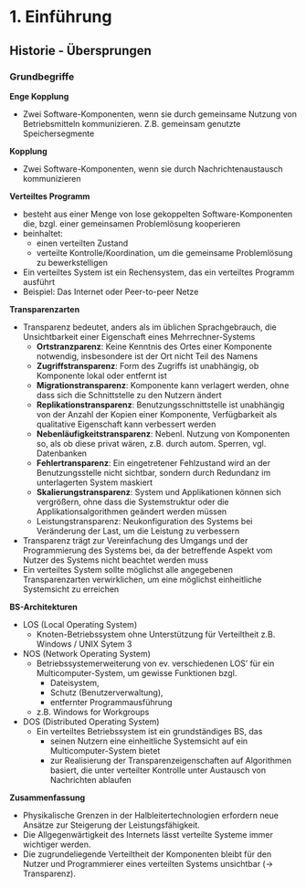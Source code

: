 # 1. Einführung

## Historie - Übersprungen

### Grundbegriffe

**Enge Kopplung**
* Zwei Software-Komponenten, wenn sie durch gemeinsame Nutzung von Betriebsmitteln kommunizieren. Z.B. gemeinsam genutzte Speichersegmente

**Kopplung**
* Zwei Software-Komponenten, wenn sie durch Nachrichtenaustausch kommunizieren

**Verteiltes Programm**
* besteht aus einer Menge von lose gekoppelten Software-Komponenten die, bzgl. einer gemeinsamen Problemlösung kooperieren
* beinhaltet:
  * einen verteilten Zustand
  * verteilte Kontrolle/Koordination, um die gemeinsame Problemlösung zu bewerkstelligen
* Ein verteiltes System ist ein Rechensystem, das ein verteiltes Programm ausführt
* Beispiel: Das Internet oder Peer-to-peer Netze

**Transparenzarten**
* Transparenz bedeutet, anders als im üblichen Sprachgebrauch, die Unsichtbarkeit einer Eigenschaft eines Mehrrechner-Systems
  * **Ortstranzparenz**: Keine Kenntnis des Ortes einer Komponente notwendig, insbesondere ist der Ort nicht Teil des Namens
  * **Zugriffstransparenz**: Form des Zugriffs ist unabhängig, ob Komponente lokal oder entfernt ist
  * **Migrationstransparenz**: Komponente kann verlagert werden, ohne dass sich die Schnittstelle zu den Nutzern ändert
  * **Replikationstransparenz**: Benutzungsschnittstelle ist unabhängig von der Anzahl der Kopien einer Komponente, Verfügbarkeit als qualitative Eigenschaft kann verbessert werden
  * **Nebenläufigkeitstransparenz**: Nebenl. Nutzung von Komponenten so, als ob diese privat wären, z.B. durch autom. Sperren, vgl. Datenbanken
  * **Fehlertransparenz**: Ein eingetretener Fehlzustand wird an der Benutzungsstelle nicht sichtbar, sondern durch Redundanz im unterlagerten System maskiert
  * **Skalierungstransparenz**: System und Applikationen können sich vergrößern, ohne dass die Systemstruktur oder die Applikationsalgorithmen geändert werden müssen
  * Leistungstransparenz: Neukonfiguration des Systems bei Veränderung der Last, um die Leistung zu verbessern
* Transparenz trägt zur Vereinfachung des Umgangs und der Programmierung des Systems bei, da der betreffende Aspekt vom Nutzer des Systems nicht beachtet werden muss
* Ein verteiltes System sollte möglichst alle angegebenen Transparenzarten verwirklichen, um eine möglichst einheitliche Systemsicht zu erreichen

**BS-Architekturen**
* LOS (Local Operating System)
  * Knoten-Betriebssystem ohne Unterstützung für Verteiltheit z.B. Windows / UNIX Sytem 3
* NOS (Network Operating System)
  * Betriebssystemerweiterung von ev. verschiedenen LOS’ für ein Multicomputer-System, um gewisse Funktionen bzgl.
    * Dateisystem,
    * Schutz (Benutzerverwaltung),
    * entfernter Programmausführung
  * z.B. Windows for Workgroups
* DOS (Distributed Operating System)
  * Ein verteiltes Betriebssystem ist ein grundständiges BS, das
    * seinen Nutzern eine einheitliche Systemsicht auf ein Multicomputer-System bietet
    * zur Realisierung der Transparenzeigenschaften auf Algorithmen basiert, die unter verteilter Kontrolle unter Austausch von Nachrichten ablaufen


**Zusammenfassung**
* Physikalische Grenzen in der Halbleitertechnologien erfordern neue Ansätze zur Steigerung der Leistungsfähigkeit.
* Die Allgegenwärtigkeit des Internets lässt verteilte Systeme immer wichtiger werden.
* Die zugrundeliegende Verteiltheit der Komponenten bleibt für den Nutzer und Programmierer eines verteilten Systems unsichtbar (→ Transparenz).

